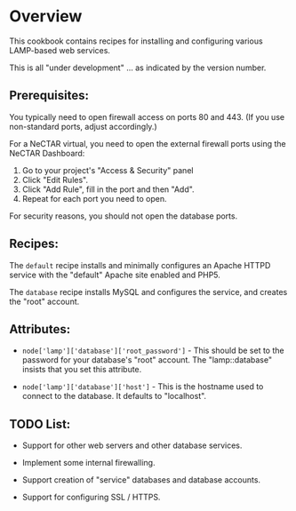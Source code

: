 Overview
========

This cookbook contains recipes for installing and configuring various 
LAMP-based web services.

This is all "under development" ... as indicated by the version number.

Prerequisites:
--------------

You typically need to open firewall access on ports 80 and 443.  (If you 
use non-standard ports, adjust accordingly.)  

For a NeCTAR virtual, you need to open the external firewall ports using
the NeCTAR Dashboard:
 1. Go to your project's "Access & Security" panel
 2. Click "Edit Rules".
 3. Click "Add Rule", fill in the port and then "Add".  
 4. Repeat for each port you need to open.

For security reasons, you should not open the database ports.

Recipes:
--------

The `default` recipe installs and minimally configures an Apache HTTPD service
with the "default" Apache site enabled and PHP5.

The `database` recipe installs MySQL and configures the service, and creates
the "root" account.

Attributes:
----------

 * `node['lamp']['database']['root_password']` - This should be set to the 
   password for your database's "root" account.  The "lamp::database" insists
   that you set this attribute.

 * `node['lamp']['database']['host']` - This is the hostname used to connect 
   to the database.  It defaults to "localhost".


TODO List:
----------

 * Support for other web servers and other database services.
 
 * Implement some internal firewalling.

 * Support creation of "service" databases and database accounts.

 * Support for configuring SSL / HTTPS.
